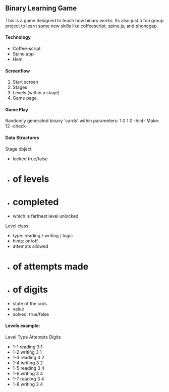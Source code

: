 ## Binary Learning Game

This is a game designed to teach how binary works. Its also just a fun group project to learn some new skills like coffeescript, spine.js, and phonegap.

#### Technology
- Coffee-script
- Spine.app
- Hem

#### Screenflow
1. Start screen
2. Stages
3. Levels (within a stage)
4. Game page

#### Game Play
Randomly generated binary 'cards' within parameters:
 1  0   1   0
 -hint-
Make: 12
-check-

#### Data Structures
Stage object
- locked true/false
- # of levels
- # completed
- which is farthest level unlocked

Level class:
- type: reading / writing / logic
- hints: on/off
- attempts allowed
- # of attempts made
- # of digits
- state of the crds
- value
- solved: true/false

#### Levels example:
Level   Type      Attempts   Digits
- 1-1     reading   3         1
- 1-2     writing   3         1
- 1-3     reading   3         2
- 1-4     writing   3         2
- 1-5     reading   3         4
- 1-6     writing   3         4
- 1-7     reading   3         4
- 1-8     writing   3         4
